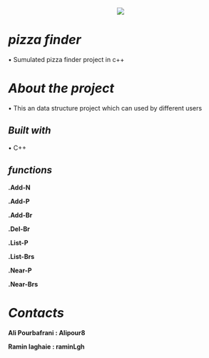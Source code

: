 <!--<img align="right" src="https://visitor-badge.laobi.icu/badge?page_id=mhtcode.mhtcode">-->
</p>
<h1 align="center">
  <a href="https://git.io/typing-svg">
    <img src="https://readme-typing-svg.herokuapp.com/?lines=Hi+There!+👋;🙋+Welcome!;This+is+an+Ds+project!;🍕+pizza+finder+🍕+;&center=true&size=28">
  </a>
</h1>


# *pizza finder*

• Sumulated pizza finder project in c++

# *About the project*

• This an data structure project which can used by different users

## *Built with*

•	C++ 

## *functions*

**.Add-N**

**.Add-P**

**.Add-Br**

**.Del-Br**

**.List-P**

**.List-Brs**

**.Near-P**

**.Near-Brs**

# *Contacts*

**Ali Pourbafrani : Alipour8**

**Ramin laghaie : 	raminLgh**

